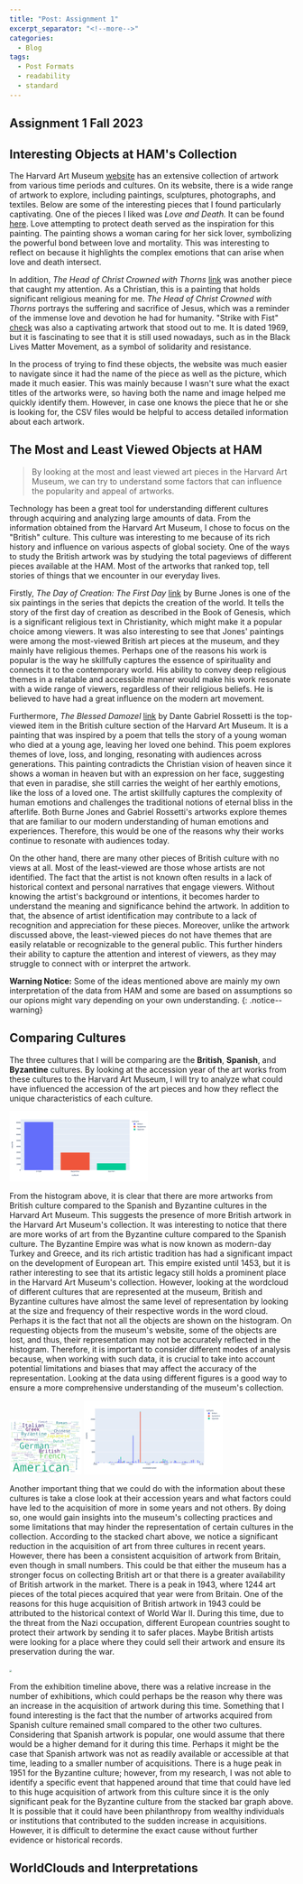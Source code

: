 ```yaml
---
title: "Post: Assignment 1"
excerpt_separator: "<!--more-->"
categories:
  - Blog
tags:
  - Post Formats
  - readability
  - standard
---
```


## Assignment 1 Fall 2023

## **Interesting Objects at HAM's Collection**
The Harvard Art Museum [website](https://shorturl.at/amEO5) has an extensive collection of artwork from various time periods and cultures. On its website, there is a wide range of artwork to explore, including paintings, sculptures, photographs, and textiles. Below are some of the interesting pieces that I found particularly captivating. One of the pieces I liked was *Love and Death.* It can be found [here](https://shorturl.at/nsMOV). Love attempting to protect death served as the inspiration for this painting. The painting shows a woman caring for her sick lover, symbolizing the powerful bond between love and mortality. This was interesting to reflect on because it highlights the complex emotions that can arise when love and death intersect. 

In addition, *The Head of Christ Crowned with Thorns* [link](https://shorturl.at/pqLPW) was another piece that caught my attention. As a Christian, this is a painting that holds significant religious meaning for me. *The Head of Christ Crowned with Thorns* portrays the suffering and sacrifice of Jesus, which was a reminder of the immense love and devotion he had for humanity. "Strike with Fist" [check](https://shorturl.at/chpr0) was also a captivating artwork that stood out to me. It is dated 1969, but it is fascinating to see that it is still used nowadays, such as in the Black Lives Matter Movement, as a symbol of solidarity and resistance. 


In the process of trying to find these objects, the website was much easier to navigate since it had the name of the piece as well as the picture, which made it much easier. This was mainly because I wasn't sure what the exact titles of the artworks were, so having both the name and image helped me quickly identify them. However,  in case one knows the piece that he or she is looking for, the CSV files would be helpful to access detailed information about each artwork. 


## **The Most and Least Viewed Objects at HAM**

> By looking at the most and least viewed art pieces in the Harvard Art Museum, we can try to understand some factors that can influence the popularity and appeal of artworks. 
 

Technology has been a great tool for understanding different cultures through acquiring and analyzing large amounts of data. From the information obtained from the Harvard Art Museum, I chose to focus on the "British" culture. This culture was interesting to me because of its rich history and influence on various aspects of global society. One of the ways to study the British artwork was by studying the total pageviews of different pieces available at the HAM. Most of the artworks that ranked top, tell stories of things that we encounter in our everyday lives.

 Firstly, *The Day of Creation: The First Day* [link](https://shorturl.at/hTWY2) by Burne Jones is one of the six paintings in the series that depicts the creation of the world. It tells the story of the first day of creation as described in the Book of Genesis, which is a significant religious text in Christianity, which might make it a popular choice among viewers. It was also interesting to see that Jones' paintings were among the most-viewed British art pieces at the museum, and they mainly have religious themes. Perhaps one of the reasons his work is popular is the way he skillfully captures the essence of spirituality and connects it to the contemporary world. His ability to convey deep religious themes in a relatable and accessible manner would make his work resonate with a wide range of viewers, regardless of their religious beliefs. He is believed to have had a great influence on the modern art movement.

 Furthermore, *The Blessed Damozel* [link](https://shorturl.at/FKV17) by Dante Gabriel Rossetti is the top-viewed item in the British culture section of the Harvard Art Museum. It is a painting that was inspired by a poem that tells the story of a young woman who died at a young age, leaving her loved one behind. This poem explores themes of love, loss, and longing, resonating with audiences across generations. This painting contradicts the Christian vision of heaven since it shows a woman in heaven but with an expression on her face, suggesting that even in paradise, she still carries the weight of her earthly emotions, like the loss of a loved one. The artist skillfully captures the complexity of human emotions and challenges the traditional notions of eternal bliss in the afterlife. Both Burne Jones and Gabriel Rossetti's artworks explore themes that are familiar to our modern understanding of human emotions and experiences. Therefore, this would be one of the reasons why their works continue to resonate with audiences today. 

 On the other hand, there are many other pieces of British culture with no views at all. Most of the least-viewed are those whose artists are not identified. The fact that the artist is not known often results in a lack of historical context and personal narratives that engage viewers. Without knowing the artist's background or intentions, it becomes harder to understand the meaning and significance behind the artwork. In addition to that, the absence of artist identification may contribute to a lack of recognition and appreciation for these pieces. Moreover, unlike the artwork discussed above, the least-viewed pieces do not have themes that are easily relatable or recognizable to the general public. This further hinders their ability to capture the attention and interest of viewers, as they may struggle to connect with or interpret the artwork. 

**Warning Notice:** Some of the ideas mentioned above are mainly my own interpretation of the data from HAM and some are based on assumptions so our opions might vary depending on your own understanding.
{: .notice--warning}

## **Comparing Cultures**

The three cultures that I will be comparing are the **British**, **Spanish**, and **Byzantine** cultures. By looking at the accession year of the art works from these cultures to the Harvard Art Museum, I will try to analyze what could have influenced the accession of the art pieces and how they reflect the unique characteristics of each culture. 

<img src="/assets/images/histogram.png" style="zoom:25%;" />

From the histogram above, it is clear that there are more artworks from British culture compared to the Spanish and Byzantine cultures in the Harvard Art Museum. This suggests the presence of more British artwork in the Harvard Art Museum's collection. It was interesting to notice that there are more works of art from the Byzantine culture compared to the Spanish culture. The Byzantine Empire was what is now known as modern-day Turkey and Greece, and its rich artistic tradition has had a significant impact on the development of European art. This empire existed until 1453, but it is rather interesting to see that its artistic legacy still holds a prominent place in the Harvard Art Museum's collection. 
However, looking at the wordcloud of different cultures that are represented at the museum, British and Byzantine cultures have almost the same level of representation by looking at the size and frequency of their respective words in the word cloud. Perhaps it is the fact that not all the objects are shown on the histogram. On requesting objects from the museum's website, some of the objects are lost, and thus, their representation may not be accurately reflected in the histogram. Therefore, it is important to consider different modes of analysis because, when working with such data, it is crucial to take into account potential limitations and biases that may affect the accuracy of the representation. Looking at the data using different figures is a good way to ensure a more comprehensive understanding of the museum's collection. 

<img src="/assets/images/wordcloud.png" style="zoom:25%;" />

<img src="/assets/images/accession.png" style="zoom:25%;" />

Another important thing that we could do with the information about these cultures is take a close look at their accession years and what factors could have led to the acquisition of more in some years and not others. By doing so, one would gain insights into the museum's collecting practices and some limitations that may hinder the representation of certain cultures in the collection. According to the stacked chart above, we notice a significant reduction in the acquisition of art from three cultures in recent years. However, there has been a consistent acquisition of artwork from Britain, even though in small numbers. This could be that either the museum has a stronger focus on collecting British art or that there is a greater availability of British artwork in the market. There is a peak in 1943, where 1244 art pieces of the total pieces acquired that year were from Britain. One of the reasons for this huge acquisition of British artwork in 1943 could be attributed to the historical context of World War II.  During this time, due to the threat from the Nazi occupation, different European countries sought to protect their artwork by sending it to safer places. Maybe British artists were looking for a place where they could sell their artwork and ensure its preservation during the war. 

<img src="/assets/images/Exhibitiontimeline.png" style="zoom:25%;" />

From the exhibition timeline above, there was a relative increase in the number of exhibitions, which could perhaps be the reason why there was an increase in the acquisition of artwork during this time. Something that I found interesting is the fact that the number of artworks acquired from Spanish culture remained small compared to the other two cultures. Considering that Spanish artwork is popular, one would assume that there would be a higher demand for it during this time. Perhaps it might be the case that Spanish artwork was not as readily available or accessible at that time, leading to a smaller number of acquisitions. There is a huge peak in 1951 for the Byzantine culture; however, from my research, I was not able to identify a specific event that happened around that time that could have led to this huge acquisition of artwork from this culture since it is the only significant peak for the Byzantine culture from the stacked bar graph above. It is possible that it could have been philanthropy from wealthy individuals or institutions that contributed to the sudden increase in acquisitions. However, it is difficult to determine the exact cause without further evidence or historical records.

## **WorldClouds and Interpretations**


